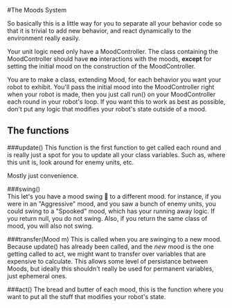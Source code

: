 #The Moods System

So basically this is a little way for you to separate all your behavior code so that it is trivial to add new behavior, and react dynamically to the environment really easily.

Your unit logic need only have a MoodController.
The class containing the MoodController should have **no** interactions with the moods, **except** for setting the initial mood on the construction of the MoodController.


You are to make a class, extending Mood, for each behavior you want your robot to exhibit. 
You'll pass the initial mood into the MoodController right when your robot is made, then you just call 
run() on your MoodController each round in your robot's loop.
If you want this to work as best as possible, don't put any logic that modifies your robot's state outside of a mood.

## The functions

###update()
This function is the first function to get called each round and is really just a spot for you to update all your class variables. Such as, where this unit is, look around for enemy units, etc.

Mostly just convenience.

###swing()  
This let's you have a mood swing :grimacing: to a different mood.
for instance, if you were in an "Aggressive" mood, and you saw a bunch of enemy units, you could swing to a "Spooked" mood, which has your running away logic.
If you return null, you do not swing.
Also, if you return the same class of mood, you will also not swing.

###transfer(Mood m)
This is called when you are swinging to a new mood. Because update() has already been called, and the *new* mood is the one getting called to act, we might want to transfer over variables that are expensive to calculate. This allows some level of persistance between Moods, but ideally this shouldn't really be used for permanent variables, just ephemeral ones.

###act()
The bread and butter of each mood, this is the function where you want to put all the stuff that modifies your robot's state. 


